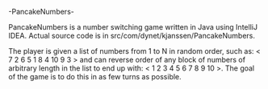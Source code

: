 
-PancakeNumbers-

PancakeNumbers is a number switching game written in Java using IntelliJ IDEA. Actual source code is in src/com/dynet/kjanssen/PancakeNumbers.

The player is given a list of numbers from 1 to N in random order, such as: < 7 2 6 5 1 8 4 10 9 3 > and can reverse order of any block of numbers of arbitrary length in the list to end up with: < 1 2 3 4 5 6 7 8 9 10 >. The goal of the game is to do this in as few turns as possible.
